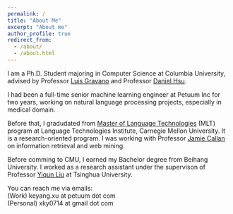 ```yaml
---
permalink: /
title: "About Me"
excerpt: "About me"
author_profile: true
redirect_from: 
  - /about/
  - /about.html
---
```

I am a Ph.D. Student majoring in Computer Science at Columbia University, advised by Professor <a href="http://www.cs.columbia.edu/~gravano/"><u>Luis Gravano</u></a> and Professor <a href="http://www.cs.columbia.edu/~djhsu/"><u>Daniel Hsu</u></a>. 

I had been a full-time senior machine learning engineer at Petuum Inc for two years, working on natural language processing projects, especially in medical domain. 

Before that, I gradudated from <a href="https://www.lti.cs.cmu.edu/learn"><u>Master of Language Technologies</u></a> (MLT) program at Language Technologies Institute, Carnegie Mellon University. It is a research-oriented program. I was working with Professor <a href="http://www.cs.cmu.edu/~callan/"><u>Jamie Callan</u></a> on information retrieval and web mining.   

Before comming to CMU, I earned my Bachelor degree from Beihang University. I worked as a research assistant under the supervison of Professor <a href="http://www.thuir.cn/group/~YQLiu/"><u>Yiqun Liu</u></a> at Tsinghua University.

You can reach me via emails:  
(Work) keyang.xu at petuum dot com  
(Personal) xky0714 at gmail dot com   


